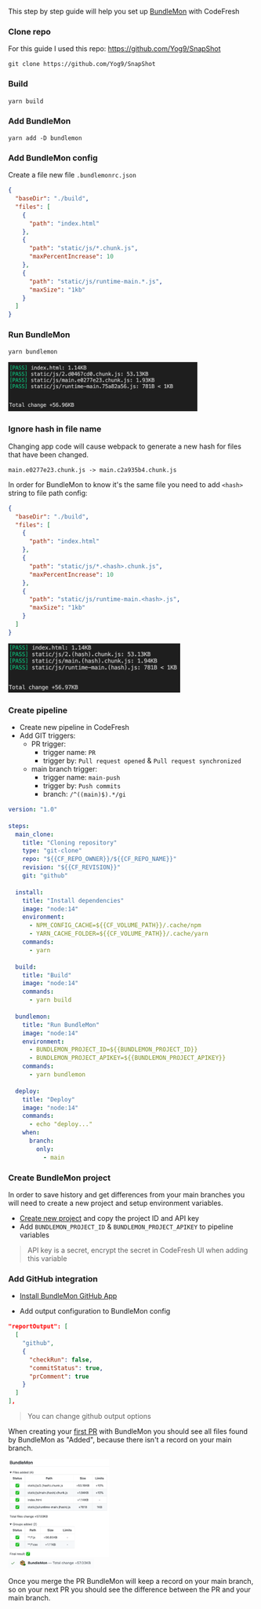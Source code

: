 This step by step guide will help you set up [BundleMon](https://github.com/LironEr/bundlemon) with CodeFresh

### Clone repo

For this guide I used this repo: https://github.com/Yog9/SnapShot

```
git clone https://github.com/Yog9/SnapShot
```

### Build

```
yarn build
```

### Add BundleMon

```
yarn add -D bundlemon
```

### Add BundleMon config

Create a file new file `.bundlemonrc.json`

```json
{
  "baseDir": "./build",
  "files": [
    {
      "path": "index.html"
    },
    {
      "path": "static/js/*.chunk.js",
      "maxPercentIncrease": 10
    },
    {
      "path": "static/js/runtime-main.*.js",
      "maxSize": "1kb"
    }
  ]
}
```

### Run BundleMon

```
yarn bundlemon
```

<img src="./assets/localAnalyze.png" height="100px" />

### Ignore hash in file name

Changing app code will cause webpack to generate a new hash for files that have been changed.

```
main.e0277e23.chunk.js -> main.c2a935b4.chunk.js
```

In order for BundleMon to know it's the same file you need to add `<hash>` string to file path config:

```json
{
  "baseDir": "./build",
  "files": [
    {
      "path": "index.html"
    },
    {
      "path": "static/js/*.<hash>.chunk.js",
      "maxPercentIncrease": 10
    },
    {
      "path": "static/js/runtime-main.<hash>.js",
      "maxSize": "1kb"
    }
  ]
}
```

<img src="./assets/localAnalyze-hash.png" height="100px" />

### Create pipeline

- Create new pipeline in CodeFresh
- Add GIT triggers:
  - PR trigger:
    - trigger name: `PR`
    - trigger by: `Pull request opened` & `Pull request synchronized`
  - main branch trigger:
    - trigger name: `main-push`
    - trigger by: `Push commits`
    - branch: `/^((main)$).*/gi`

```yaml
version: "1.0"

steps:
  main_clone:
    title: "Cloning repository"
    type: "git-clone"
    repo: "${{CF_REPO_OWNER}}/${{CF_REPO_NAME}}"
    revision: "${{CF_REVISION}}"
    git: "github"

  install:
    title: "Install dependencies"
    image: "node:14"
    environment:
      - NPM_CONFIG_CACHE=${{CF_VOLUME_PATH}}/.cache/npm
      - YARN_CACHE_FOLDER=${{CF_VOLUME_PATH}}/.cache/yarn
    commands:
      - yarn

  build:
    title: "Build"
    image: "node:14"
    commands:
      - yarn build

  bundlemon:
    title: "Run BundleMon"
    image: "node:14"
    environment:
      - BUNDLEMON_PROJECT_ID=${{BUNDLEMON_PROJECT_ID}}
      - BUNDLEMON_PROJECT_APIKEY=${{BUNDLEMON_PROJECT_APIKEY}}
    commands:
      - yarn bundlemon

  deploy:
    title: "Deploy"
    image: "node:14"
    commands:
      - echo "deploy..."
    when:
      branch:
        only:
          - main
```

### Create BundleMon project

In order to save history and get differences from your main branches you will need to create a new project and setup environment variables.

- [Create new project](https://app.bundlemon.dev/create-project) and copy the project ID and API key
- Add `BUNDLEMON_PROJECT_ID` & `BUNDLEMON_PROJECT_APIKEY` to pipeline variables

> API key is a secret, encrypt the secret in CodeFresh UI when adding this variable

### Add GitHub integration

- [Install BundleMon GitHub App](https://github.com/apps/bundlemon)

- Add output configuration to BundleMon config

```json
"reportOutput": [
  [
    "github",
    {
      "checkRun": false,
      "commitStatus": true,
      "prComment": true
    }
  ]
],
```

> You can change github output options

When creating your [first PR](https://github.com/LironEr/bundlemon-codefresh-example/pull/1) with BundleMon you should see all files found by BundleMon as "Added", because there isn't a record on your main branch.

<img src="./assets/pr-comment.png" height="200px" />
<br />
<img src="./assets/pr-status.png" height="20px" />

Once you merge the PR BundleMon will keep a record on your main branch, so on your next PR you should see the difference between the PR and your main branch.
